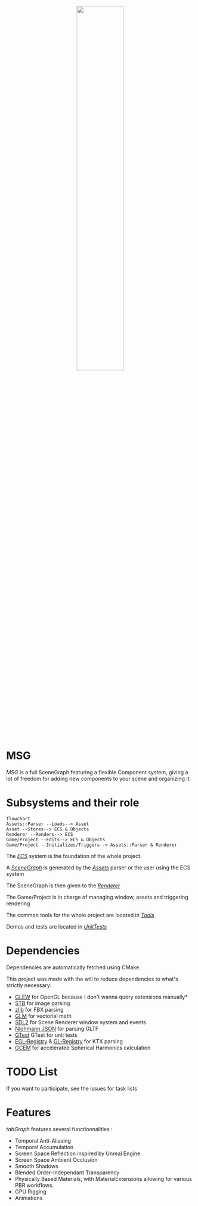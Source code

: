 <p align="center" width="100%">
    <img width="50%" src="images/logo.png =250x250"> 
</p>

# MSG
*MSG* is a full SceneGraph featuring a flexible Component system, giving a lot of freedom for adding new components to your scene and organizing it.

# Subsystems and their role
```mermaid
flowchart
Assets::Parser --Loads--> Asset
Asset --Stores--> ECS & Objects
Renderer --Renders--> ECS
Game/Project --Edits--> ECS & Objects
Game/Project --Initializes/Triggers--> Assets::Parser & Renderer
```
The [*ECS*](./ECS) system is the foundation of the whole project.

A [*SceneGraph*](./SceneGraph) is generated by the [*Assets*](./Assets) parser or the user using the ECS system

The SceneGraph is then given to the [*Renderer*](./Renderer)

The Game/Project is in charge of managing window, assets and triggering rendering

The common tools for the whole project are located in [*Tools*](./Tools)

Demos and tests are located in [*UnitTests*](./UnitTests)

# Dependencies
Dependencies are automatically fetched using CMake.

This project was made with the will to reduce dependencies to what's strictly necessary:
 - [GLEW][8] for OpenGL because I don't wanna query extensions manually*
 - [STB][11] for image parsing
 - [zlib][3] for FBX parsing
 - [GLM][1] for vectorial math
 - [SDL2][6] for Scene Renderer window system and events
 - [Nlohmann JSON][2] for parsing GLTF
 - [GTest][4] GTest for unit tests
 - [EGL-Registry][5] & [GL-Registry][7] for KTX parsing
 - [GCEM][9] for accelerated Spherical Harmonics calculation

# TODO List
If you want to participate, see the issues for task lists

# Features
*tabGraph* features several functionnalities :
 - Temporal Anti-Aliasing
 - Temporal Accumulation
 - Screen Space Reflection inspired by Unreal Engine
 - Screen Space Ambient Occlusion
 - Smooth Shadows
 - Blended Order-Independant Transparency
 - Physically Based Materials, with MaterialExtensions allowing for various PBR workflows.
 - GPU Rigging
 - Animations

[1]: https://github.com/g-truc/glm.git
[2]: https://github.com/nlohmann/json.git
[3]: https://www.zlib.net
[4]: https://github.com/google/googletest
[5]: https://github.com/KhronosGroup/EGL-Registry.git
[6]: https://github.com/libsdl-org/SDL
[7]: https://github.com/KhronosGroup/OpenGL-Registry/
[8]: https://github.com/Perlmint/glew-cmake.git
[9]: https://github.com/kthohr/gcem.git
[10]: http://download.gisinternals.com/sdk/
[11]: https://github.com/nothings/stb/tree/master
